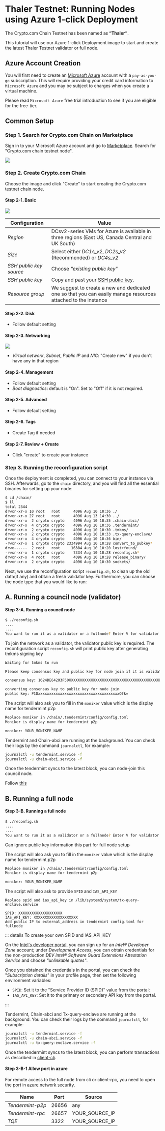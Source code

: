 # Thaler Testnet: Running Nodes using Azure 1-click Deployment

The Crypto.com Chain Testnet has been named as **“Thaler”**.

This tutorial will use our Azure 1-click Deployment image to start and create the latest Thaler Testnet validator or full node.

## Azure Account Creation

You will first need to create an [Microsoft Azure](https://azure.microsoft.com/) account with a `pay-as-you-go` subscription. This will require providing your credit card information to `Microsoft Azure` and you may be subject to charges when you create a virtual machine.

Please read `Microsoft Azure` free trial introduction to see if you are eligible for the free-tier.

## Common Setup

### Step 1. Search for Crypto.com Chain on Marketplace

Sign in to your Microsoft Azure account and go to [Marketplace](https://portal.azure.com/#blade/Microsoft_Azure_Marketplace/MarketplaceOffersBlade/selectedMenuItemId/home). Search for "Crypto.com chain testnet node".

![](./assets/azure_marketplace.png)

### Step 2. Create Crypto.com Chain

Choose the image and click "Create" to start creating the Crypto.com testnet chain node.

#### Step 2-1. Basic

![](./assets/azure_1click_basics.png)

| Configuration           | Value                                                                                                             |
| ----------------------- | ----------------------------------------------------------------------------------------------------------------- |
| _Region_                | DCsv2-series VMs for Azure is available in three regions (East US, Canada Central and UK South)                   |
| _Size_                  | Select either *DC1s_v2*, *DC2s_v2* (Recommended) or *DC4s_v2*                                                           |
| _SSH public key source_ | Choose *"existing public key"*                                                                                      |
| _SSH public key_        | Copy and past your [SSH public key](https://docs.microsoft.com/azure/virtual-machines/linux/mac-create-ssh-keys). |
| _Resource group_        | We suggest to create a new and dedicated one so that you can easily manage resources attached to the instance     |

#### Step 2-2. Disk

- Follow default setting

#### Step 2-3. Networking

![](./assets/azure_1click_networking.png)

- _Virtual network_, _Subnet_, _Public IP_ and _NIC_: "Create new" if you don't have any in that region

#### Step 2-4. Management

- Follow default setting
- _Boot diagnostics_: default is "On". Set to "Off" if it is not required.

#### Step 2-5. Advanced

- Follow default setting

#### Step 2-6. Tags

- Create Tag if needed

#### Step 2-7. Review + Create

- Click "create" to create your instance

### Step 3. Running the reconfiguration script

Once the deployment is completed, you can connect to your instance via SSH. Afterwards, go to the `chain` directory, and you will find all the essential binaries for setting up your node:

```bash
$ cd /chain/
$ ll
total 2344
drwxr-xr-x 10 root   root      4096 Aug 10 10:36 ./
drwxr-xr-x 27 root   root      4096 Aug 13 14:30 ../
drwxr-xr-x  2 crypto crypto    4096 Aug 10 10:35 .chain-abci/
drwxr-xr-x  4 crypto crypto    4096 Aug 10 10:36 .tendermint/
drwxr-xr-x  2 crypto crypto    4096 Aug 10 10:30 .tmkms/
drwxr-xr-x  2 crypto crypto    4096 Aug 10 10:33 .tx-query-enclave/
drwxr-xr-x  4 crypto crypto    4096 Aug 10 10:36 bin/
-rwxr-xr-x  1 crypto crypto 2334994 Aug 10 10:28 convert_to_pubkey*
drwx------  2 root   root     16384 Aug 10 10:20 lost+found/
-rwxr-xr-x  1 crypto crypto    7334 Aug 10 10:28 reconfig.sh*
drwxr-xr-x  4 root   root      4096 Aug 10 10:28 release_binary/
drwxr-xr-x  2 crypto crypto    4096 Aug 10 10:30 sockets/
```

Next, we use the reconfiguration script `reconfig.sh`, to clean up the old data(if any) and obtain a fresh validator key. Furthermore, you can choose the node type that you would like to run:

## A. Running a council node (validator)

#### Step 3-A. Running a council node

```bash
$ ./reconfig.sh
....
....
You want to run it as a validator or a fullnode? Enter V for validator or F for fullnode: V
```

To join the network as a validator, the validator public key is required.
The reconfiguration script `reconfig.sh` will print public key after generating tmkms signing key

```bash
Waiting for tmkms to run

Please keep consensus key and public key for node join if it is validator or find it in /chain/log/tmkms/tmkms.log

consensus key: 1624DE64203F50XXXXXXXXXXXXXXXXXXXXXXXXXXXXXXXXXXXXXXXXXXXXXXXXXXXXXXXXXXXX

converting consensus key to public key for node join
public key: P1DxxxxxxxxxxxxxxxxxxxxxxxxxxxxxxxxxxxxxQfk=
```

The script will also ask you to fill in the `moniker` value which is the display name for tendermint p2p

```bash
Replace moniker in /chain/.tendermint/config/config.toml
Moniker is display name for tendermint p2p

moniker: YOUR_MONIKER_NAME
```

Tendermint and Chain-abci are running at the background. You can check their logs by the command `journalctl`, for example:

```bash
journalctl -u tendermint.service -f
journalctl -u chain-abci.service -f
```

Once the tendermint syncs to the latest block, you can node-join this council node.

Follow [this](./thaler-testnet.md#step-4-b-6-send-a-council-node-join-request-transaction)

## B. Running a full node

#### Step 3-B. Running a full node

```bash
$ ./reconfig.sh
....
....
You want to run it as a validator or a fullnode? Enter V for validator or F for fullnode: F
```

Can ignore public key information this part for full node setup

The script will also ask you to fill in the `moniker` value which is the display name for tendermint p2p

```bash
Replace moniker in /chain/.tendermint/config/config.toml
Moniker is display name for tendermint p2p

moniker: YOUR_MONIKER_NAME
```

The script will also ask to provide `SPID` and `IAS_API_KEY`

```
Replace spid and ias_api_key in /lib/systemd/system/tx-query-enclave.service

SPID: XXXXXXXXXXXXXXXXXXXX
IAS_API_KEY: XXXXXXXXXXXXXXXXXXXX
Add public IP to external_address in tendermint config.toml for fullnode
```

::: details To create your own SPID and IAS_API_KEY

On the [Intel's developer portal](https://api.portal.trustedservices.intel.com/EPID-attestation), you can sign up for an _Intel® Developer Zone_ account; under _Development Access_, you can obtain credentials for the non-production _DEV Intel® Software Guard Extensions Attestation Service_ and choose _"unlinkable quotes"_.

Once you obtained the credentials in the portal, you can check the "_Subscription details_" in your profile page, then set the following environment variables:

- `SPID`: Set it to the "Service Provider ID (SPID)" value from the portal;
- `IAS_API_KEY`: Set it to the primary or secondary API key from the portal.

:::

Tendermint, Chain-abci and Tx-query-enclave are running at the background. You can check their logs by the command `journalctl`, for example:

```bash
journalctl -u tendermint.service -f
journalctl -u chain-abci.service -f
journalctl -u tx-query-enclave.service -f
```

Once the tendermint syncs to the latest block, you can perform transactions as described in [client-cli](../wallets/client-cli.md).

#### Step 3-B-1 Allow port in azure

For remote access to the full node from cli or client-rpc, you need to open the port in [azure network security](https://docs.microsoft.com/en-us/azure/virtual-network/security-overview).

| Name             | Port  | Source         |
| ---------------- | ----- | -------------- |
| _Tendermint-p2p_ | 26656 | any            |
| _Tendermint-rpc_ | 26657 | YOUR_SOURCE_IP |
| _TQE_            | 3322  | YOUR_SOURCE_IP |
